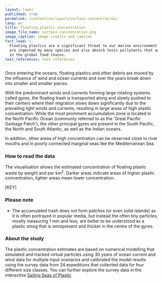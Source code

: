 ```yaml
---
layout: layer
published: true
permalink: /content/en/layers/surface-concentration/
lang: en
title: Floating plastic concentration
image_file_name: surface-concentration.png
image_caption: image credits and caption
fact_lead: >-
  Floating plastics are a significant threat to our marine environment as they
  are ingested by many species and also absorb toxic pollutants that accumulate
  in the global food chains.
text_references: text references
---
```


Once entering the oceans, floating plastics and other debris are moved by the influence of wind and ocean currents and over the years break down into smaller and smaller pieces.

With the predominant winds and currents forming large rotating systems called gyres, the floating trash is transported along and slowly pushed to their centers where their migration slows down significantly due to the prevailing light winds and currents, resulting in large areas of high plastic concentration. While the most prominent accumulation zone is located in the North Pacific Ocean (commonly referred to as the 'Great Pacific Garbage Patch'), the other principal gyres are present in the South Pacific, the North and South Atlantic, as well as the Indian oceans.

In addition, other areas of high concentration can be observed close to river mouths and in poorly connected marginal seas like the Mediterranean Sea.

### How to read the data

The visualisation shows the estimated concentration of floating plastic waste by weight and per km<sup>2</sup>. Darker areas indicate areas of higher plastic concentration, lighter areas mean lower concentration.

[KEY]

### Please note

* The accumulated trash does not form patches (or even solid islands) as it is often portrayed in popular media, but instead the often tiny particles, mostly measuring 1 mm and less, are better to be understood as a plastic smog that is omnipresent and thicker in the centre of the gyres.

### About the study

The plastic concentration estimates are based on numerical modelling that simulated and tracked virtual particles using 30 years of ocean current and wind data for multiple input scenarios and calibrated the model results using the survey data from 24 expeditions that collected data for four different size classes. You can further explore the survey data in the interactive [Sailing Seas of Plastic](http://app.dumpark.com/seas-of-plastic-2/)
